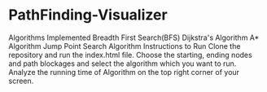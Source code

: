 # PathFinding-Visualizer
Algorithms Implemented
Breadth First Search(BFS)
Dijkstra's Algorithm
A* Algorithm
Jump Point Search Algorithm
Instructions to Run
Clone the repository and run the index.html file.
Choose the starting, ending nodes and path blockages and select the algorithm which you want to run.
Analyze the running time of Algorithm on the top right corner of your screen.

